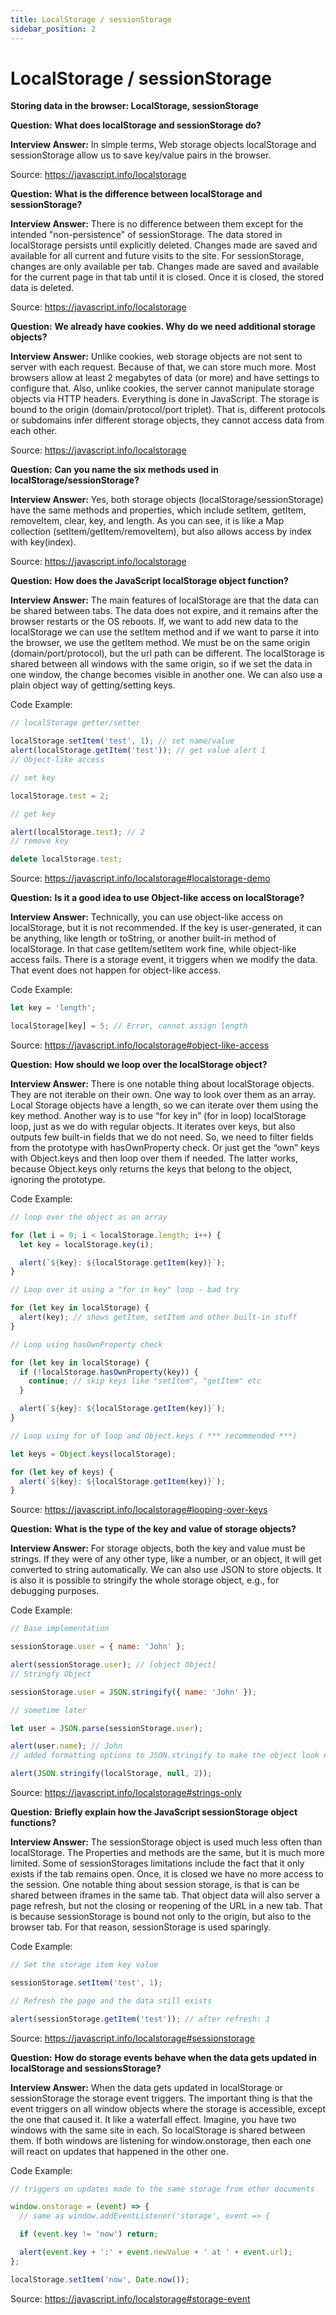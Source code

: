 ```yaml
---
title: LocalStorage / sessionStorage
sidebar_position: 2
---
```


# LocalStorage / sessionStorage

**Storing data in the browser: LocalStorage, sessionStorage**

**Question:** **What does localStorage and sessionStorage do?**

**Interview Answer:** In simple terms, Web storage objects localStorage and sessionStorage allow us to save key/value pairs in the browser.

Source: <https://javascript.info/localstorage>

**Question:** **What is the difference between localStorage and sessionStorage?**

**Interview Answer:** There is no difference between them except for the intended "non-persistence" of sessionStorage. The data stored in localStorage persists until explicitly deleted. Changes made are saved and available for all current and future visits to the site. For sessionStorage, changes are only available per tab. Changes made are saved and available for the current page in that tab until it is closed. Once it is closed, the stored data is deleted.

Source: <https://javascript.info/localstorage>

**Question:** **We already have cookies. Why do we need additional storage objects?**

**Interview Answer:** Unlike cookies, web storage objects are not sent to server with each request. Because of that, we can store much more. Most browsers allow at least 2 megabytes of data (or more) and have settings to configure that. Also, unlike cookies, the server cannot manipulate storage objects via HTTP headers. Everything is done in JavaScript. The storage is bound to the origin (domain/protocol/port triplet). That is, different protocols or subdomains infer different storage objects, they cannot access data from each other.

Source: <https://javascript.info/localstorage>

**Question:** **Can you name the six methods used in localStorage/sessionStorage?**

**Interview Answer:** Yes, both storage objects (localStorage/sessionStorage) have the same methods and properties, which include setItem, getItem, removeItem, clear, key, and length. As you can see, it is like a Map collection (setItem/getItem/removeItem), but also allows access by index with key(index).

Source: <https://javascript.info/localstorage>

**Question:** **How does the JavaScript localStorage object function?**

**Interview Answer:** The main features of localStorage are that the data can be shared between tabs. The data does not expire, and it remains after the browser restarts or the OS reboots. If, we want to add new data to the localStorage we can use the setItem method and if we want to parse it into the browser, we use the getItem method. We must be on the same origin (domain/port/protocol), but the url path can be different. The localStorage is shared between all windows with the same origin, so if we set the data in one window, the change becomes visible in another one. We can also use a plain object way of getting/setting keys.

Code Example:

```js
// localStorage getter/setter

localStorage.setItem('test', 1); // set name/value
alert(localStorage.getItem('test')); // get value alert 1
// Object-like access

// set key

localStorage.test = 2;

// get key

alert(localStorage.test); // 2
// remove key

delete localStorage.test;
```

Source: <https://javascript.info/localstorage#localstorage-demo>

**Question:** **Is it a good idea to use Object-like access on localStorage?**

**Interview Answer:** Technically, you can use object-like access on localStorage, but it is not recommended. If the key is user-generated, it can be anything, like length or toString, or another built-in method of localStorage. In that case getItem/setItem work fine, while object-like access fails. There is a storage event, it triggers when we modify the data. That event does not happen for object-like access.

Code Example:

```js
let key = 'length';

localStorage[key] = 5; // Error, cannot assign length
```

Source: <https://javascript.info/localstorage#object-like-access>

**Question:** **How should we loop over the localStorage object?**

**Interview Answer:** There is one notable thing about localStorage objects. They are not iterable on their own. One way to look over them as an array. Local Storage objects have a length, so we can iterate over them using the key method. Another way is to use “for key in” (for in loop) localStorage loop, just as we do with regular objects. It iterates over keys, but also outputs few built-in fields that we do not need. So, we need to filter fields from the prototype with hasOwnProperty check. Or just get the “own” keys with Object.keys and then loop over them if needed. The latter works, because Object.keys only returns the keys that belong to the object, ignoring the prototype.

Code Example:

```js
// loop over the object as an array

for (let i = 0; i < localStorage.length; i++) {
  let key = localStorage.key(i);

  alert(`${key}: ${localStorage.getItem(key)}`);
}

// Loop over it using a "for in key" loop - bad try

for (let key in localStorage) {
  alert(key); // shows getItem, setItem and other built-in stuff
}

// Loop using hasOwnProperty check

for (let key in localStorage) {
  if (!localStorage.hasOwnProperty(key)) {
    continue; // skip keys like "setItem", "getItem" etc
  }

  alert(`${key}: ${localStorage.getItem(key)}`);
}

// Loop using for of loop and Object.keys ( *** recommended ***)

let keys = Object.keys(localStorage);

for (let key of keys) {
  alert(`${key}: ${localStorage.getItem(key)}`);
}
```

Source: <https://javascript.info/localstorage#looping-over-keys>

**Question:** **What is the type of the key and value of storage objects?**

**Interview Answer:** For storage objects, both the key and value must be strings. If they were of any other type, like a number, or an object, it will get converted to string automatically. We can also use JSON to store objects. It is also it is possible to stringify the whole storage object, e.g., for debugging purposes.

Code Example:

```js
// Base implementation

sessionStorage.user = { name: 'John' };

alert(sessionStorage.user); // [object Object]
// Stringfy Object

sessionStorage.user = JSON.stringify({ name: 'John' });

// sometime later

let user = JSON.parse(sessionStorage.user);

alert(user.name); // John
// added formatting options to JSON.stringify to make the object look nicer

alert(JSON.stringify(localStorage, null, 2));
```

Source: <https://javascript.info/localstorage#strings-only>

**Question:** **Briefly explain how the JavaScript sessionStorage object functions?**

**Interview Answer:** The sessionStorage object is used much less often than localStorage. The Properties and methods are the same, but it is much more limited. Some of sessionStorages limitations include the fact that it only exists if the tab remains open. Once, it is closed we have no more access to the session. One notable thing about session storage, is that is can be shared between iframes in the same tab. That object data will also server a page refresh, but not the closing or reopening of the URL in a new tab. That is because sessionStorage is bound not only to the origin, but also to the browser tab. For that reason, sessionStorage is used sparingly.

Code Example:

```js
// Set the storage item key value

sessionStorage.setItem('test', 1);

// Refresh the page and the data still exists

alert(sessionStorage.getItem('test')); // after refresh: 1
```

Source: <https://javascript.info/localstorage#sessionstorage>

**Question:** **How do storage events behave when the data gets updated in localStorage and sessionsStorage?**

**Interview Answer:** When the data gets updated in localStorage or sessionStorage the storage event triggers. The important thing is that the event triggers on all window objects where the storage is accessible, except the one that caused it. It like a waterfall effect. Imagine, you have two windows with the same site in each. So localStorage is shared between them. If both windows are listening for window.onstorage, then each one will react on updates that happened in the other one.

Code Example:

```js
// triggers on updates made to the same storage from other documents

window.onstorage = (event) => {
  // same as window.addEventListener('storage', event => {

  if (event.key != 'now') return;

  alert(event.key + ':' + event.newValue + ' at ' + event.url);
};

localStorage.setItem('now', Date.now());
```

Source: <https://javascript.info/localstorage#storage-event>
